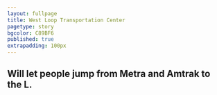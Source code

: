 ```yaml
---
layout: fullpage
title: West Loop Transportation Center
pagetype: story
bgcolor: C89BF6
published: true
extrapadding: 100px
---
```


## Will let people jump from Metra and Amtrak to the L.
